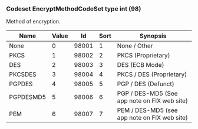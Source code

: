 ### Codeset EncryptMethodCodeSet type int (98)

Method of encryption.

| Name      | Value | Id    | Sort | Synopsis                                     |
|-----------|-------|-------|------|----------------------------------------------|
| None      | 0     | 98001 | 1    | None / Other                                 |
| PKCS      | 1     | 98002 | 2    | PKCS (Proprietary)                           |
| DES       | 2     | 98003 | 3    | DES (ECB Mode)                               |
| PKCSDES   | 3     | 98004 | 4    | PKCS / DES (Proprietary)                     |
| PGPDES    | 4     | 98005 | 5    | PGP / DES (Defunct)                          |
| PGPDESMD5 | 5     | 98006 | 6    | PGP / DES-MD5 (See app note on FIX web site) |
| PEM       | 6     | 98007 | 7    | PEM / DES-MD5 (see app note on FIX web site) |

